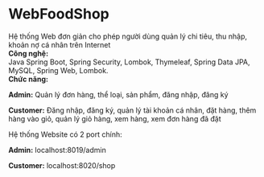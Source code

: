 ﻿# WebFoodShop
Hệ thống Web đơn giản cho phép người dùng quản lý chi tiêu, thu nhập, khoản nợ cá nhân trên Internet<br>
<b>Công nghệ:</b><br>
Java Spring Boot, Spring Security, Lombok, Thymeleaf, Spring Data JPA, MySQL, Spring Web, Lombok.<br>
<b>Chức năng:</b> <br>
<p><b>  Admin:</b> Quản lý đơn hàng, thể loại, sản phẩm, đăng nhập, đăng ký</p>
<p><b>  Customer:</b> Đăng nhập, đăng ký, quản lý tài khoản cá nhân, đặt hàng, thêm hàng vào giỏ, quản lý giỏ hàng, xem hàng, xem đơn hàng đã đặt</p>
Hệ thống Website có 2 port chính: <br>
<p>  <b>Admin:</b> localhost:8019/admin</p>
<p>  <b>Customer:</b> localhost:8020/shop</p>
